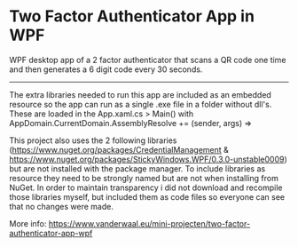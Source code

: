 # Two Factor Authenticator App in WPF

WPF desktop app of a 2 factor authenticator that scans a QR code one time and then generates a 6 digit code every 30 seconds.

----------

The extra libraries needed to run this app are included as an embedded resource so the app can run as a single .exe file in a folder without dll's.
These are loaded in the App.xaml.cs > Main() with AppDomain.CurrentDomain.AssemblyResolve += (sender, args) =>

This project also uses the 2 following libraries (https://www.nuget.org/packages/CredentialManagement & https://www.nuget.org/packages/StickyWindows.WPF/0.3.0-unstable0009) but are not installed with the package manager.
To include libraries as resource they need to be strongly named but are not when installing from NuGet.
In order to maintain transparency i did not download and recompile those libraries myself, but included them as code files so everyone can see that no changes were made.

More info: https://www.vanderwaal.eu/mini-projecten/two-factor-authenticator-app-wpf
